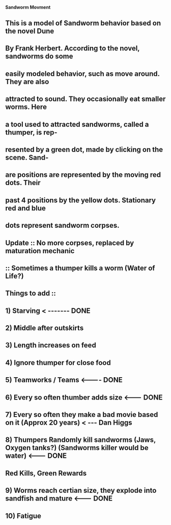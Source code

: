 ####                Sandworm Movment                             ####
##   This is a model of Sandworm behavior based on the novel Dune   ##
##   By Frank Herbert. According to the novel, sandworms do some     ##
##   easily modeled behavior, such as move around. They are also     ##
##   attracted to sound. They occasionally eat smaller worms. Here   ##
##   a tool used to attracted sandworms, called a thumper, is rep-   ##
##   resented by a green dot, made by clicking on the scene. Sand-   ##
##   are positions are represented by the moving red dots. Their     ##
##   past 4 positions by the yellow dots. Stationary red and blue    ##
##   dots represent sandworm corpses.
##
##  Update :: No more corpses, replaced by maturation mechanic
##         :: Sometimes a thumper kills a worm (Water of Life?)
##
## Things to add ::
##
##  1) Starving < ------- DONE
##  2) Middle after outskirts
##  3) Length increases on feed
##  4) Ignore thumper for close food
##  5) Teamworks / Teams <---- DONE
##  6) Every so often thumber adds size <--- DONE
##  7) Every so often they make a bad movie based on it (Approx 20 years) < --- Dan Higgs
##  8) Thumpers Randomly kill sandworms (Jaws, Oxygen tanks?) (Sandworms killer would be water) <--- DONE
##     Red Kills, Green Rewards
##  9) Worms reach certian size, they explode into sandfish and mature <--- DONE
## 10) Fatigue
